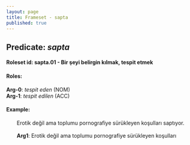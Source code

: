 ```yaml
---
layout: page
title: Frameset - sapta
published: true
---
```

<h2>Predicate: <i>sapta</i></h2>
<h4>Roleset id: sapta.01 - Bir şeyi belirgin kılmak, tespit etmek<br>
<h4>Roles:</h4>
<b>Arg-0</b>: <i>tespit eden</i>  (NOM) <br>
<b>Arg-1</b>: <i>tespit edilen</i>  (ACC) <br>
<h4>Example:</h4>
&emsp;&emsp;Erotik değil ama toplumu pornografiye sürükleyen koşulları saptıyor.<br><br>
&emsp;&emsp;<b>Arg1</b>:  Erotik değil ama toplumu pornografiye sürükleyen koşulları<br>

